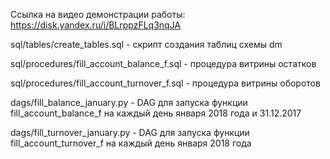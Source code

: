 Ссылка на видео демонстрации работы: https://disk.yandex.ru/i/BLrppzFLq3nqJA

sql/tables/create_tables.sql - скрипт создания таблиц схемы dm 

sql/procedures/fill_account_balance_f.sql - процедура витрины остатков

sql/procedures/fill_account_turnover_f.sql - процедура витрины оборотов

dags/fill_balance_january.py - DAG для запуска функции fill_account_balance_f на каждый день января 2018 года и 31.12.2017

dags/fill_turnover_january.py - DAG для запуска функции fill_account_turnover_f на каждый день января 2018 года

